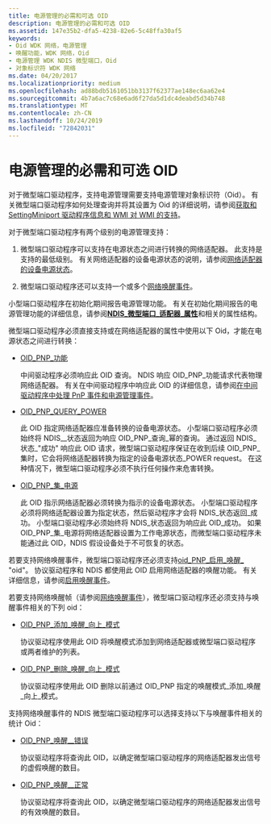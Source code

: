 ```yaml
---
title: 电源管理的必需和可选 OID
description: 电源管理的必需和可选 OID
ms.assetid: 147e35b2-dfa5-4238-82e6-5c48ffa30af5
keywords:
- Oid WDK 网络，电源管理
- 唤醒功能，WDK 网络，Oid
- 电源管理 WDK NDIS 微型端口，Oid
- 对象标识符 WDK 网络
ms.date: 04/20/2017
ms.localizationpriority: medium
ms.openlocfilehash: ad88bdb5161051bb3137f62377ae148ec6aa62e4
ms.sourcegitcommit: 4b7a6ac7c68e6ad6f27da5d1dc4deabd5d34b748
ms.translationtype: MT
ms.contentlocale: zh-CN
ms.lasthandoff: 10/24/2019
ms.locfileid: "72842031"
---
```

# <a name="required-and-optional-oids-for-power-management"></a>电源管理的必需和可选 OID





对于微型端口驱动程序，支持电源管理需要支持电源管理对象标识符（Oid）。 有关微型端口驱动程序如何处理查询并将其设置为 Oid 的详细说明，请参阅[获取和 SettingMiniport 驱动程序信息和 WMI 对 WMI 的支持](obtaining-and-setting-miniport-driver-information-and-ndis-support-for.md)。

对于微型端口驱动程序有两个级别的电源管理支持：

1.  微型端口驱动程序可以支持在电源状态之间进行转换的网络适配器。 此支持是支持的最低级别。 有关网络适配器的设备电源状态的说明，请参阅[网络适配器的设备电源状态](device-power-states-for-network-adapters.md)。

2.  微型端口驱动程序还可以支持一个或多个[网络唤醒事件](network-wake-up-events.md)。

小型端口驱动程序在初始化期间报告电源管理功能。 有关在初始化期间报告的电源管理功能的详细信息，请参阅[**NDIS\_微型端口\_适配器\_属性**](https://docs.microsoft.com/windows-hardware/drivers/ddi/ndis/ns-ndis-_ndis_miniport_adapter_attributes)和相关的属性结构。

微型端口驱动程序必须直接支持或在网络适配器的属性中使用以下 Oid，才能在电源状态之间进行转换：

-   [OID\_PNP\_功能](https://docs.microsoft.com/windows-hardware/drivers/network/oid-pnp-capabilities)

    中间驱动程序必须响应此 OID 查询。 NDIS 响应 OID\_PNP\_功能请求代表物理网络适配器。 有关在中间驱动程序中响应此 OID 的详细信息，请参阅[在中间驱动程序中处理 PnP 事件和电源管理事件](handling-pnp-events-and-power-management-events-in-an-intermediate-dri.md)。

-   [OID\_PNP\_QUERY\_POWER](https://docs.microsoft.com/windows-hardware/drivers/network/oid-pnp-query-power)

    此 OID 指定网络适配器应准备转换的设备电源状态。 小型端口驱动程序必须始终将 NDIS\_\_状态返回为响应 OID\_PNP\_查询\_幂的查询。 通过返回 NDIS\_状态\_"成功" 响应此 OID 请求，微型端口驱动程序保证在收到后续 OID\_PNP\_集时，它会将网络适配器转换为指定的设备电源状态\_POWER request。 在这种情况下，微型端口驱动程序必须不执行任何操作来危害转换。

-   [OID\_PNP\_集\_电源](https://docs.microsoft.com/windows-hardware/drivers/network/oid-pnp-set-power)

    此 OID 指示网络适配器必须转换为指示的设备电源状态。 小型端口驱动程序必须将网络适配器设置为指定状态，然后驱动程序才会将 NDIS\_状态返回\_成功。 小型端口驱动程序必须始终将 NDIS\_状态返回为响应此 OID\_成功。 如果 OID\_PNP\_集\_电源将网络适配器设置为工作电源状态，而微型端口驱动程序未能通过此 OID，NDIS 假设设备处于不可恢复的状态。

若要支持网络唤醒事件，微型端口驱动程序还必须支持[oid\_PNP\_启用\_唤醒\_](https://docs.microsoft.com/windows-hardware/drivers/network/oid-pnp-enable-wake-up) "oid"。 协议驱动程序和 NDIS 都使用此 OID 启用网络适配器的唤醒功能。 有关详细信息，请参阅[启用唤醒事件](enabling-wake-up-events.md)。

若要支持网络唤醒帧（请参阅[网络唤醒事件](network-wake-up-events.md)），微型端口驱动程序还必须支持与唤醒事件相关的下列 oid：

-   [OID\_PNP\_添加\_唤醒\_向上\_模式](https://docs.microsoft.com/windows-hardware/drivers/network/oid-pnp-add-wake-up-pattern)

    协议驱动程序使用此 OID 将唤醒模式添加到网络适配器或微型端口驱动程序或两者维护的列表。

-   [OID\_PNP\_删除\_唤醒\_向上\_模式](https://docs.microsoft.com/windows-hardware/drivers/network/oid-pnp-remove-wake-up-pattern)

    协议驱动程序使用此 OID 删除以前通过 OID\_PNP 指定的唤醒模式\_添加\_唤醒\_向上\_模式。

支持网络唤醒事件的 NDIS 微型端口驱动程序可以选择支持以下与唤醒事件相关的统计 Oid：

-   [OID\_PNP\_唤醒\_\_错误](https://docs.microsoft.com/windows-hardware/drivers/network/oid-pnp-wake-up-error)

    协议驱动程序将查询此 OID，以确定微型端口驱动程序的网络适配器发出信号的虚假唤醒的数目。

-   [OID\_PNP\_唤醒\_\_正常](https://docs.microsoft.com/windows-hardware/drivers/network/oid-pnp-wake-up-ok)

    协议驱动程序将查询此 OID，以确定微型端口驱动程序的网络适配器发出信号的有效唤醒的数目。

 

 





